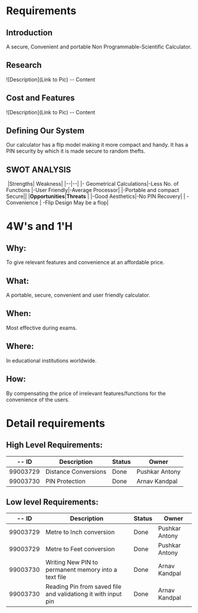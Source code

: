 # Requirements
## Introduction
A secure, Convenient and portable Non Programmable-Scientific Calculator.   

## Research
![Description](Link to Pic)
-- Content 
## Cost and Features
![Description](Link to Pic)
-- Content 
## Defining Our System
Our calculator has a flip model making it more compact and handy. It has a PIN security by which it is made secure to random thefts.
## SWOT ANALYSIS
﻿
|Strengths|  Weakness|
|--|--|
|- Geometrical Calculations|-Less No. of Functions 
   |-User Friendly|-Average Processor|
   |-Portable and compact
   Secure||
|**Opportunities**|**Threats**  |
|-Good Aesthetics|-No PIN Recovery|
| -Convenience |  -Flip Design May be a flop|

# 4W&#39;s and 1&#39;H

## Why:
To give relevant features and convenience at an affordable price.


## What:

A portable, secure, convenient and user friendly calculator.

## When:

Most effective during exams.

## Where:

In educational institutions worldwide.

## How:

By compensating the price of irrelevant features/functions for the convenience of the users.

# Detail requirements
## High Level Requirements: 
-- ID | Description | Status | Owner |
------|-------------|--------|--------
99003729 | Distance Conversions | Done | Pushkar Antony
99003730 |PIN Protection | Done | Arnav Kandpal
##  Low level Requirements: 
-- ID | Description | Status | Owner |
------|-------------|--------|--------
99003729 | Metre to Inch conversion | Done | Pushkar Antony
99003729 | Metre to Feet conversion | Done | Pushkar Antony
99003730 | Writing New PIN to permanent memory into a text file | Done | Arnav Kandpal
99003730 | Reading Pin from saved file and validationg it with input pin| Done | Arnav Kandpal
